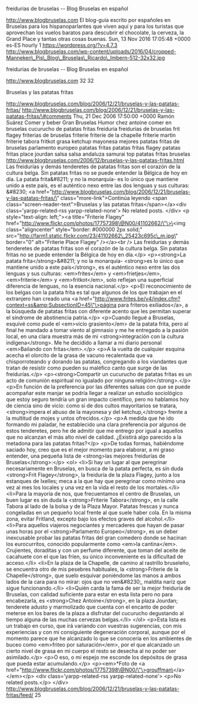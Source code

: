 freidurias de bruselas -- Blog Bruselas en español

http://www.blogbruselas.com El blog-guía escrito por españoles en
Bruselas para los hispanoparlantes que viven aquí y para los turistas
que aprovechan los vuelos baratos para descubrir el chocolate, la
cerveza, la Grand Place y tantas otras cosas buenas. Sun, 13 Nov 2016
17:05:48 +0000 es-ES hourly 1 https://wordpress.org/?v=4.7.3
http://www.blogbruselas.com/wp-content/uploads/2016/04/cropped-Manneken\_Pis\_Blog\_Bruselas\_Ricardo\_Imbern-512-32x32.jpg

freidurias de bruselas -- Blog Bruselas en español

http://www.blogbruselas.com 32 32

Bruselas y las patatas fritas

http://www.blogbruselas.com/blog/2006/12/21/bruselas-y-las-patatas-fritas/
http://www.blogbruselas.com/blog/2006/12/21/bruselas-y-las-patatas-fritas/\#comments
Thu, 21 Dec 2006 17:50:00 +0000 Ramón Suárez Comer y beber Gran Bruselas
Humor chez antoine comer en bruselas cucurucho de patatas fritas
freiduria freidurias de bruselas frit flagey friterias de bruselas
friterie friterie de la chapelle friterie martin friterie tabora fritkot
grasa ketchup mayonesa mejores patatas fritas de bruselas parlamento
europeo patatas fritas patatas fritas flagey patatas fritas place
jourdan salsa salsa andaluza samurai top patatas fritas bruselas
http://www.blogbruselas.com/2006/12/bruselas-y-las-patatas-fritas.html
Las freidurías y demás tenderetes de patatas fritas son el corazón de la
cultura belga. Sin patatas fritas no se puede entender la Bélgica de hoy
en día. La patata frita&\#8211; y no la monarquía- es lo único que
mantiene unido a este país, es el auténtico nexo entre las dos lenguas y
sus culturas: &\#8230; \<a
href=\"http://www.blogbruselas.com/blog/2006/12/21/bruselas-y-las-patatas-fritas/\"
class=\"more-link\"\>Continúa leyendo \<span
class=\"screen-reader-text\"\>Bruselas y las patatas
fritas\</span\>\</a\>\<div class=\'yarpp-related-rss
yarpp-related-none\'\> No related posts. \</div\> \<p
style=\"text-align: left;\"\>\<a title=\"Friterie Flagey\"
href=\"http://www.flickr.com/photos/17757398\@N00/41102662/\"\>\<img
class=\"aligncenter\" style=\"border: \#000000 2px solid;\"
src=\"http://farm1.static.flickr.com/23/41102662\_25423c695c\_m.jpg\"
border=\"0\" alt=\"Friterie Place Flagey\" /\>\</a\>\<br /\> Las
freidurías y demás tenderetes de patatas fritas son el corazón de la
cultura belga. Sin patatas fritas no se puede entender la Bélgica de hoy
en día.\</p\> \<p\>\<strong\>La patata frita\</strong\>&\#8211; y no la
monarquía- \<strong\>es lo único que mantiene unido a este
país\</strong\>, es el auténtico nexo entre las dos lenguas y sus
culturas: \<em\>frites\</em\> y \<em\>frietjes\</em\>,
\<em\>friterie\</em\> y \<em\>fritkot\</em\>, solo reflejan una
superficial diferencia de lenguas, no la esencia nacional.\</p\> \<p\>El
reconocimiento de los belgas con la patata frita es tal que algunos de
los que trabajan en el extranjero han creado una \<a
href=\"http://www.frites.be/v4/index.cfm?context=ss&amp;SubsectionID=45\"\>página
para friteros exiliados\</a\>, a la búsqueda de patatas fritas con
diferente acento que les permitan superar el síndrome de abstinencia
patria.\</p\> \<p\>Cuando llegué a Bruselas, esquivé como pude el
\<em\>vicio grasiento\</em\> de la patata frita, pero al final he
mandado a tomar viento al gimnasio y me he entregado a la pasión local,
en una clara muestra más de mi \<strong\>integración con la cultura
indígena\</strong\>. Me he decidido a llamar a mi diario personal
\<em\>Bailando con fritas\</em\>.\</p\> \<p\>A la vuelta de cualquier
esquina acecha el olorcito de la grasa de vacuno recalentada que va
chisporroteando y dorando las patatas, congregando a los viandantes que
tratan de resistir como pueden su maléfico canto que surge de las
freidurías.\</p\> \<p\>\<strong\>Compartir un cucurucho de patatas
fritas es un acto de comunión espiritual no igualado por ninguna
religión\</strong\>.\</p\> \<p\>En función de la preferencia por las
diferentes salsas con que se puede acompañar este manjar se podría
llegar a realizar un estudio sociológico que estoy seguro tendría un
gran impacto científico, pero no hablamos hoy de ciencia sino de vicio:
como si de dos cultos mayoritarios se tratara, \<strong\>impera el abuso
de la mayonesa y del ketchup,\</strong\> frente a la multitud de mojes y
untos ofrecidos.\</p\> \<p\>A medida que he ido formando mi paladar, he
establecido una clara preferencia por algunos de estos tenderetes, pero
he de admitir que me entrego por igual a aquellos que no alcanzan el más
alto nivel de calidad. ¿Existirá algo parecido a la metadona para las
patatas fritas?\</p\> \<p\>De todas formas, habiéndome saciado hoy, creo
que es el mejor momento para elaborar, a mi graso entender, una pequeña
lista de \<strong\>las mejores freidurías de Bruselas\</strong\>:\</p\>
\<ol\> \<li\>Si hay un lugar al que peregrinar necesariamente en
Bruselas, en busca de la patata perfecta, es sin duda \<strong\>Frit
Flagey\</strong\>, la freiduría de la plaza Flagey, junto a los
estanques de Ixelles; meca a la que hay que peregrinar como mínimo una
vez al mes los locales y una vez en la vida el resto de los
mortales.\</li\> \<li\>Para la mayoría de nos, que frecuentamos el
centro de Bruselas, un buen lugar es sin duda la \<strong\>Friterie
Tabora\</strong\>, en la calle Tabora al lado de la bolsa y de la Plaza
Mayor. Patatas frescas y nunca congeladas en un pequeño local frente al
que suele haber cola. En la misma zona, evitar Fritland, excepto bajo
los efectos graves del alcohol.\</li\> \<li\>Para aquellos viajeros
negociantes y mercaderes que hayan de pasar unas horas por el
\<strong\>Parlamento Europeo\</strong\>, es un deber inexcusable probar
las patatas fritas del gran comedero donde se hacinan los eurocurritos,
conocido popularmente como \<em\>la cantina\</em\>. Crujientes,
doraditas y con un perfume diferente, que toman del aceite de cacahuete
con el que las fríen, su único inconveniente es la dificultad de
acceso.\</li\> \<li\>En la plaza de la Chapelle, de camino al rastrillo
bruseleño, se encuentra otro de mis pesebres habituales, la
\<strong\>Friterie de la Chapelle\</strong\>, que suelo esquivar
poniéndome las manos a ambos lados de la cara para no mirar: ojos que no
ven&\#8230;, maldita nariz que sigue funcionando.\</li\> \<li\>Quién
carda la fama de ser la mejor freiduría de Bruselas, con calidad
suficiente para estar en esta lista pero no para encabezarla, es
\<strong\>Chez Antoine\</strong\>, en la plaza Jourdan; tenderete adusto
y marmolizado que cuenta con el encanto de poder meterse en los bares de
la plaza a disfrutar del cucurucho degustando al tiempo alguna de las
muchas cervezas belgas.\</li\> \</ol\> \<p\>Esta lista es un trabajo en
curso, que irá variando con vuestras sugerencias, con mis experiencias y
con mi consiguiente degeneración corporal, aunque por el momento parece
que he alcanzado lo que se conocería en los ambientes de buceo como
\<em\>friteo por saturación\</em\>, por el que alcanzado un cierto nivel
de grasa en mi cuerpo el resto se desecha al no poder ser
asimilado.\</p\> \<p\>O eso, o mi espejo me esconde los depósitos de
grasa que pueda estar acumulando.\</p\> \<p\>\<em\>\*Foto de \<a
href=\"http://www.flickr.com/photos/17757398\@N00/\"\>grouffman\</a\>\</em\>\</p\>
\<div class=\'yarpp-related-rss yarpp-related-none\'\> \<p\>No related
posts.\</p\> \</div\>
http://www.blogbruselas.com/blog/2006/12/21/bruselas-y-las-patatas-fritas/feed/
25

